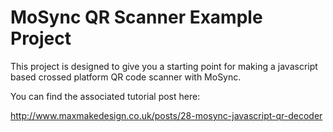 MoSync QR Scanner Example Project
=========

This project is designed to give you a starting point for making a javascript based crossed platform QR code scanner with MoSync.

You can find the associated tutorial post here:

http://www.maxmakedesign.co.uk/posts/28-mosync-javascript-qr-decoder


